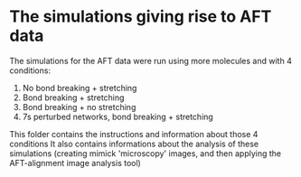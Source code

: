 # The simulations giving rise to AFT data

The simulations for the AFT data were run using more molecules and with 4 conditions: 

1. No bond breaking + stretching
2. Bond breaking + stretching 
3. Bond breaking + no stretching
4. 7s perturbed networks, bond breaking + stretching

This folder contains the instructions and information about those 4 conditions
It also contains informations about the analysis of these simulations (creating mimick 'microscopy' images, and then applying the AFT-alignment image analysis tool)
